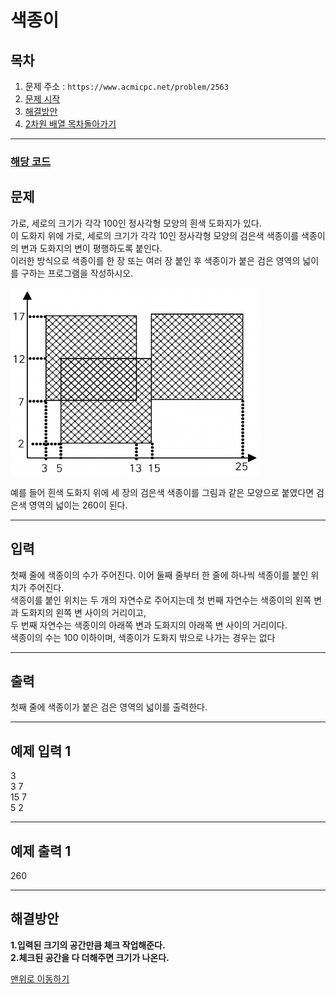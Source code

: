 # 색종이

## 목차

1. 문제 주소 : `https://www.acmicpc.net/problem/2563`
2. [문제 시작](#문제)
3. [해결방안](#해결방안)
4. [2차원 배열 목차돌아가기](../README.md)
___

### [해당 코드](./색종이.java)

## 문제
가로, 세로의 크기가 각각 100인 정사각형 모양의 흰색 도화지가 있다.<br>
이 도화지 위에 가로, 세로의 크기가 각각 10인 정사각형 모양의 검은색 색종이를 색종이의 변과 도화지의 변이 평행하도록 붙인다.<br>
이러한 방식으로 색종이를 한 장 또는 여러 장 붙인 후 색종이가 붙은 검은 영역의 넓이를 구하는 프로그램을 작성하시오.

<img src="../../img/img.png" width=400 height=300>

예를 들어 흰색 도화지 위에 세 장의 검은색 색종이를 그림과 같은 모양으로 붙였다면 검은색 영역의 넓이는 260이 된다.

___

## 입력

첫째 줄에 색종이의 수가 주어진다. 이어 둘째 줄부터 한 줄에 하나씩 색종이를 붙인 위치가 주어진다.<br>
색종이를 붙인 위치는 두 개의 자연수로 주어지는데 첫 번째 자연수는 색종이의 왼쪽 변과 도화지의 왼쪽 변 사이의 거리이고,<br>
두 번째 자연수는 색종이의 아래쪽 변과 도화지의 아래쪽 변 사이의 거리이다.<br>
색종이의 수는 100 이하이며, 색종이가 도화지 밖으로 나가는 경우는 없다
___
## 출력

첫째 줄에 색종이가 붙은 검은 영역의 넓이를 출력한다.
___

## 예제 입력 1

3 <br>
3 7 <br>
15 7 <br>
5 2

---
## 예제 출력 1

260

---

## 해결방안
**1.입력된 크기의 공간만큼 체크 작업해준다.** <br>
**2.체크된 공간을 다 더해주면 크기가 나온다.** <br>

[맨위로 이동하기](#색종이)